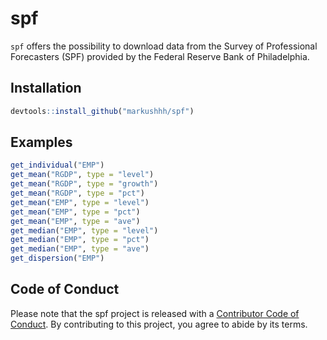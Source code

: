 <!-- README.md is generated from README.Rmd. Please edit that file -->

spf
===

<!-- badges: start -->
<!-- badges: end -->

`spf` offers the possibility to download data from the Survey of
Professional Forecasters (SPF) provided by the Federal Reserve Bank of
Philadelphia.

Installation
------------

``` r
devtools::install_github("markushhh/spf")
```

Examples
--------

``` r
get_individual("EMP")
get_mean("RGDP", type = "level")
get_mean("RGDP", type = "growth")
get_mean("RGDP", type = "pct")
get_mean("EMP", type = "level")
get_mean("EMP", type = "pct")
get_mean("EMP", type = "ave")
get_median("EMP", type = "level")
get_median("EMP", type = "pct")
get_median("EMP", type = "ave")
get_dispersion("EMP")
```

Code of Conduct
---------------

Please note that the spf project is released with a [Contributor Code of
Conduct](https://contributor-covenant.org/version/2/0/CODE_OF_CONDUCT.html).
By contributing to this project, you agree to abide by its terms.
